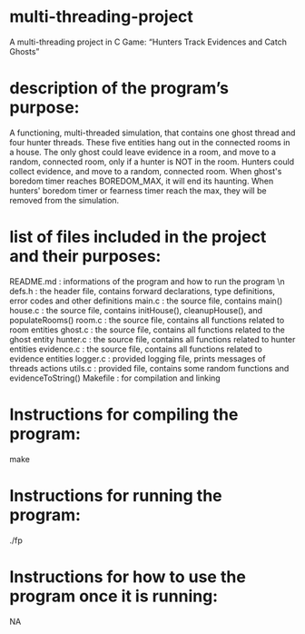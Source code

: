 # multi-threading-project
A multi-threading project in C
Game: “Hunters Track Evidences and Catch Ghosts”

# description of the program’s purpose:
A functioning, multi-threaded simulation, that contains one ghost thread and four hunter threads. These five entities hang out in the connected rooms in a house. The only ghost could leave evidence in a room, and move to a random, connected room, only if a hunter is NOT in the room. Hunters could collect evidence, and move to a random, connected room. When ghost's boredom timer reaches BOREDOM_MAX, it will end its haunting. When hunters' boredom timer or fearness timer reach the max, they will be removed from the simulation.

# list of files included in the project and their purposes:
README.md :     informations of the program and how to run the program \n
defs.h :        the header file, contains forward declarations, type definitions, error codes and other definitions
main.c :        the source file, contains main()
house.c :       the source file, contains initHouse(), cleanupHouse(), and populateRooms()
room.c :        the source file, contains all functions related to room entities
ghost.c :       the source file, contains all functions related to the ghost entity
hunter.c :      the source file, contains all functions related to hunter entities
evidence.c :    the source file, contains all functions related to evidence entities
logger.c :      provided logging file, prints messages of threads actions
utils.c :       provided file, contains some random functions and evidenceToString()
Makefile :      for compilation and linking

# Instructions for compiling the program:
make

# Instructions for running the program:
./fp

# Instructions for how to use the program once it is running:
NA
